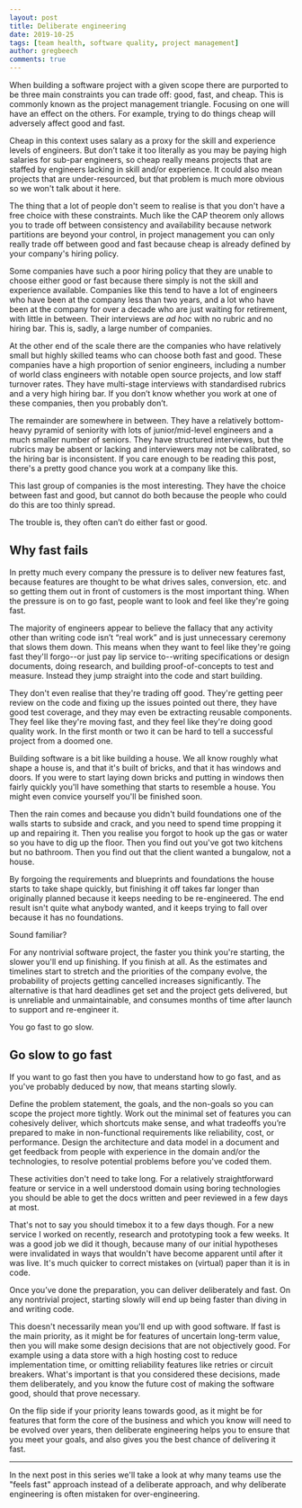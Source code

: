 ```yaml
---
layout: post
title: Deliberate engineering
date: 2019-10-25
tags: [team health, software quality, project management]
author: gregbeech
comments: true
---
```


When building a software project with a given scope there are purported to be three main constraints you can trade off: good, fast, and cheap. This is commonly known as the project management triangle. Focusing on one will have an effect on the others. For example, trying to do things cheap will adversely affect good and fast.

Cheap in this context uses salary as a proxy for the skill and experience levels of engineers. But don’t take it too literally as you may be paying high salaries for sub-par engineers, so cheap really means projects that are staffed by engineers lacking in skill and/or experience. It could also mean projects that are under-resourced, but that problem is much more obvious so we won't talk about it here.

The thing that a lot of people don't seem to realise is that you don't have a free choice with these constraints. Much like the CAP theorem only allows you to trade off between consistency and availability because network partitions are beyond your control, in project management you can only really trade off between good and fast because cheap is already defined by your company's hiring policy.

Some companies have such a poor hiring policy that they are unable to choose either good or fast because there simply is not the skill and experience available. Companies like this tend to have a lot of engineers who have been at the company less than two years, and a lot who have been at the company for over a decade who are just waiting for retirement, with little in between. Their interviews are _ad hoc_ with no rubric and no hiring bar. This is, sadly, a large number of companies.

At the other end of the scale there are the companies who have relatively small but highly skilled teams who can choose both fast and good. These companies have a high proportion of senior engineers, including a number of world class engineers with notable open source projects, and low staff turnover rates. They have multi-stage interviews with standardised rubrics and a very high hiring bar. If you don’t know whether you work at one of these companies, then you probably don’t.

The remainder are somewhere in between. They have a relatively bottom-heavy pyramid of seniority with lots of junior/mid-level engineers and a much smaller number of seniors. They have structured interviews, but the rubrics may be absent or lacking and interviewers may not be calibrated, so the hiring bar is inconsistent. If you care enough to be reading this post, there's a pretty good chance you work at a company like this.

This last group of companies is the most interesting. They have the choice between fast and good, but cannot do both because the people who could do this are too thinly spread.

The trouble is, they often can’t do either fast or good.

## Why fast fails

In pretty much every company the pressure is to deliver new features fast, because features are thought to be what drives sales, conversion, etc. and so getting them out in front of customers is the most important thing. When the pressure is on to go fast, people want to look and feel like they're going fast.

The majority of engineers appear to believe the fallacy that any activity other than writing code isn’t “real work” and is just unnecessary ceremony that slows them down. This means when they want to feel like they're going fast they'll forgo--or just pay lip service to--writing specifications or design documents, doing research, and building proof-of-concepts to test and measure. Instead they jump straight into the code and start building.

They don't even realise that they're trading off good. They're getting peer review on the code and fixing up the issues pointed out there, they have good test coverage, and they may even be extracting reusable components. They feel like they're moving fast, and they feel like they're doing good quality work. In the first month or two it can be hard to tell a successful project from a doomed one.

Building software is a bit like building a house. We all know roughly what shape a house is, and that it's built of bricks, and that it has windows and doors. If you were to start laying down bricks and putting in windows then fairly quickly you'll have something that starts to resemble a house. You might even convice yourself you'll be finished soon.

Then the rain comes and because you didn't build foundations one of the walls starts to subside and crack, and you need to spend time propping it up and repairing it. Then you realise you forgot to hook up the gas or water so you have to dig up the floor. Then you find out you've got two kitchens but no bathroom. Then you find out that the client wanted a bungalow, not a house.

By forgoing the requirements and blueprints and foundations the house starts to take shape quickly, but finishing it off takes far longer than originally planned because it keeps needing to be re-engineered. The end result isn't quite what anybody wanted, and it keeps trying to fall over because it has no foundations.

Sound familiar?

For any nontrivial software project, the faster you think you're starting, the slower you'll end up finishing. If you finish at all. As the estimates and timelines start to stretch and the priorities of the company evolve, the probability of projects getting cancelled increases significantly. The alternative is that hard deadlines get set and the project gets delivered, but is unreliable and unmaintainable, and consumes months of time after launch to support and re-engineer it.

You go fast to go slow.

## Go slow to go fast

If you want to go fast then you have to understand how to go fast, and as you've probably deduced by now, that means starting slowly.

Define the problem statement, the goals, and the non-goals so you can scope the project more tightly. Work out the minimal set of features you can cohesively deliver, which shortcuts make sense, and what tradeoffs you’re prepared to make in non-functional requirements like reliability, cost, or performance. Design the architecture and data model in a document and get feedback from people with experience in the domain and/or the technologies, to resolve potential problems before you've coded them.

These activities don't need to take long. For a relatively straightforward feature or service in a well understood domain using boring technologies you should be able to get the docs written and peer reviewed in a few days at most.

That's not to say you should timebox it to a few days though. For a new service I worked on recently, research and prototyping took a few weeks. It was a good job we did it though, because many of our initial hypotheses were invalidated in ways that wouldn't have become apparent until after it was live. It's much quicker to correct mistakes on (virtual) paper than it is in code.

Once you’ve done the preparation, you can deliver deliberately and fast. On any nontrivial project, starting slowly will end up being faster than diving in and writing code.

This doesn't necessarily mean you'll end up with good software. If fast is the main priority, as it might be for features of uncertain long-term value, then you will make some design decisions that are not objectively good. For example using a data store with a high hosting cost to reduce implementation time, or omitting reliability features like retries or circuit breakers. What's important is that you considered these decisions, made them deliberately, and you know the future cost of making the software good, should that prove necessary.

On the flip side if your priority leans towards good, as it might be for features that form the core of the business and which you know will need to be evolved over years, then deliberate engineering helps you to ensure that you meet your goals, and also gives you the best chance of delivering it fast.

---

In the next post in this series we'll take a look at why many teams use the "feels fast" approach instead of a deliberate approach, and why deliberate engineering is often mistaken for over-engineering.

